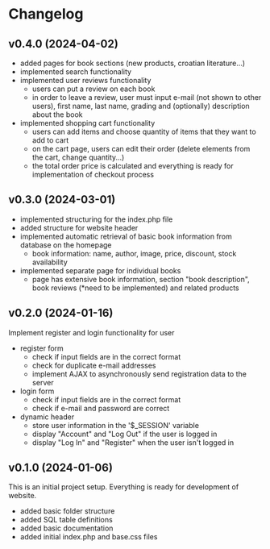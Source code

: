 # Changelog

## v0.4.0 (2024-04-02)

- added pages for book sections (new products, croatian literature...)
- implemented search functionality
- implemented user reviews functionality
    - users can put a review on each book
    - in order to leave a review, user must input e-mail (not shown to other users), first name, last name, grading and (optionally) description about the book
- implemented shopping cart functionality
    - users can add items and choose quantity of items that they want to add to cart
    - on the cart page, users can edit their order (delete elements from the cart, change quantity...)
    - the total order price is calculated and everything is ready for implementation of checkout process

## v0.3.0 (2024-03-01)

- implemented structuring for the index.php file
- added structure for website header
- implemented automatic retrieval of basic book information from database on the homepage
    - book information: name, author, image, price, discount, stock availability
- implemented separate page for individual books
    - page has extensive book information, section "book description", book reviews (*need to be implemented) and related products 

## v0.2.0 (2024-01-16)

Implement register and login functionality for user

- register form
    - check if input fields are in the correct format
    - check for duplicate e-mail addresses
    - implement AJAX to asynchronously send registration data to the server
- login form
    - check if input fields are in the correct format
    - check if e-mail and password are correct
- dynamic header
    - store user information in the '$_SESSION' variable
    - display "Account" and "Log Out" if the user is logged in
    - display "Log In" and "Register" when the user isn't logged in

## v0.1.0 (2024-01-06)

This is an initial project setup. Everything is ready for development of website.

- added basic folder structure
- added SQL table definitions
- added basic documentation
- added initial index.php and base.css files